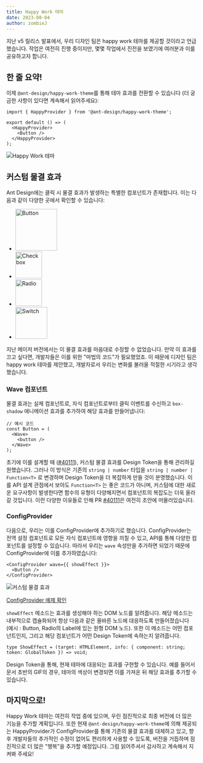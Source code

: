 ```yaml
---
title: Happy Work 테마
date: 2023-08-04
author: zombieJ
---
```


지난 v5 릴리스 발표에서, 우리 디자인 팀은 happy work 테마를 제공할 것이라고 언급했습니다. 작업은 여전히 진행 중이지만, 몇몇 작업에서 진전을 보였기에 여러분과 이를 공유하고자 합니다.

## 한 줄 요약!

이제 `@ant-design/happy-work-theme`를 통해 테마 효과를 전환할 수 있습니다 (더 궁금한 사항이 있다면 계속해서 읽어주세요):

```tsx
import { HappyProvider } from '@ant-design/happy-work-theme';

export default () => (
  <HappyProvider>
    <Button />
  </HappyProvider>
);
```

![Happy Work 테마](https://github.com/react-component/picker/assets/5378891/3c54ef05-5448-4619-b492-b5328c032c52)

## 커스텀 물결 효과

Ant Design에는 클릭 시 물결 효과가 발생하는 특별한 컴포넌트가 존재합니다. 이는 다음과 같이 다양한 곳에서 확인할 수 있습니다:

- <img alt="Button" height="110" src="https://github.com/react-component/picker/assets/5378891/60aaad50-cfd5-4c1f-b91f-0be217877f3f" />
- <img alt="Checkbox" height="70" src="https://github.com/react-component/picker/assets/5378891/f7d64d64-29db-4c9c-a0d6-de8b36a31d48" />
- <img alt="Radio" height="70" src="https://github.com/react-component/picker/assets/5378891/9f4edaa8-26f7-468c-bcf3-1ce80163bf0e" />
- <img alt="Switch" height="84" src="https://github.com/react-component/picker/assets/5378891/16abcee6-32d0-4075-bc4c-440d8aade067" />

지난 메이저 버전에서는 이 물결 효과를 마음대로 수정할 수 없었습니다. 만약 이 효과를 끄고 싶다면, 개발자들은 이를 위한 "마법의 코드"가 필요했었죠. 이 때문에 디자인 팀은 happy work 테마를 제안했고, 개발자로서 우리는 변화를 불러올 적절한 시기라고 생각했습니다.

### Wave 컴포넌트

물결 효과는 실제 컴포넌트로, 자식 컴포넌트로부터 클릭 이벤트를 수신하고 `box-shadow` 애니메이션 효과를 추가하여 해당 효과를 만들어냅니다:

```tsx
// 예시 코드
const Button = (
  <Wave>
    <button />
  </Wave>
);
```

초기에 이를 설계할 때 ([#40111](https://github.com/ant-design/ant-design/pull/40111)), 커스텀 물결 효과를 Design Token을 통해 관리하길 원했습니다. 그러나 이 방식은 기존의 `string | number` 타입을 `string | number | Function<T>` 로 변경하며 Design Token을 더 복잡하게 만들 것이 분명했습니다. 이를 API 설계 관점에서 보아도 `Function<T>` 는 좋은 코드가 아니며, 커스텀에 대한 새로운 요구사항이 발생한다면 함수의 유형이 다양해지면서 컴포넌트의 복잡도는 더욱 올라갈 것입니다. 이런 다양한 이유들로 인해 PR [#40111](https://github.com/ant-design/ant-design/pull/40111)은 여전히 초안에 머물러있습니다.

### ConfigProvider

다음으로, 우리는 이를 ConfigProvider에 추가하기로 했습니다. ConfigProvider는 전역 설정 컴포넌트로 모든 자식 컴포넌트에 영향을 끼칠 수 있고, API를 통해 다양한 컴포넌트를 설정할 수 있습니다. 따라서 우리는 `wave` 속성만을 추가하면 되었기 때문에 ConfigProvider에 이를 추가하였습니다:

```tsx
<ConfigProvider wave={{ showEffect }}>
  <Button />
</ConfigProvider>
```

![커스텀 물결 효과](https://github.com/react-component/picker/assets/5378891/425094d8-8767-4a53-85fb-5b13b888f2c4)

[ConfigProvider 예제 확인](/components/config-provider#config-provider-demo-wave)

`showEffect` 메소드는 효과를 생성해야 하는 DOM 노드를 알려줍니다. 해당 메소드는 내부적으로 캡슐화되어 항상 다음과 같은 올바른 노드에 대응하도록 만들어졌습니다 (예시 : Button, Radio의 Label에 있는 원형 DOM 노드). 또한 이 메소드는 어떤 컴포넌트인지, 그리고 해당 컴포넌트가 어떤 Design Token에 속하는지 알려줍니다.

```tsx
type ShowEffect = (target: HTMLElement, info: { component: string; token: GlobalToken }) => void;
```

Design Token을 통해, 현재 테마에 대응되는 효과를 구현할 수 있습니다. 예를 들어서 문서 초반의 GIF의 경우, 테마의 색상이 변경되면 이를 가져온 뒤 해당 효과를 추가할 수 있습니다.

## 마지막으로!

Happy Work 테마는 여전히 작업 중에 있으며, 우린 점진적으로 최종 버전에 더 많은 기능을 추가할 계획입니다. 또한 현재 `@ant-design/happy-work-theme`에 의해 제공되는 HappyProvider가 ConfigProvider를 통해 기존의 물결 효과를 대체하고 있고, 향후 개발자들의 추가적인 수정이 없어도 편리하게 사용할 수 있도록, 버전을 거듭하며 점진적으로 더 많은 "행복"을 추가할 예정입니다. 그럼 읽어주셔서 감사하고 계속해서 지켜봐 주세요!
